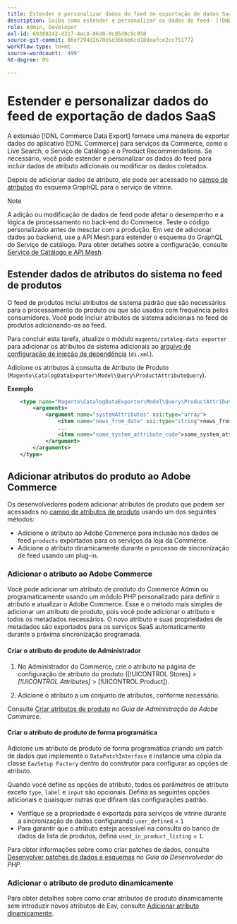 ```yaml
---
title: Estender e personalizar dados do feed de exportação de dados SaaS
description: Saiba como estender e personalizar os dados do feed  [!DNL SaaS Data Export] .
role: Admin, Developer
exl-id: 69300242-d317-4ec8-86d0-0cd5d0c9c958
source-git-commit: 06ef294d2670e5d36bbb6cd18deafce2cc751772
workflow-type: tm+mt
source-wordcount: '499'
ht-degree: 0%

---
```


# Estender e personalizar dados do feed de exportação de dados SaaS

A extensão [!DNL Commerce Data Export] fornece uma maneira de exportar dados do aplicativo [!DNL Commerce] para serviços da Commerce, como o Live Search, o Serviço de Catálogo e o Product Recommendations. Se necessário, você pode estender e personalizar os dados do feed para incluir dados de atributo adicionais ou modificar os dados coletados.

Depois de adicionar dados de atributo, ele pode ser acessado no [campo de atributos](https://developer.adobe.com/commerce/services/graphql/catalog-service/products/#productviewattribute-type) do esquema GraphQL para o serviço de vitrine.

>[!NOTE]
>
>A adição ou modificação de dados de feed pode afetar o desempenho e a lógica de processamento no back-end do Commerce. Teste o código personalizado antes de mesclar com a produção. Em vez de adicionar dados ao backend, use a API Mesh para estender o esquema do GraphQL do Serviço de catálogo. Para obter detalhes sobre a configuração, consulte [Serviço de Catálogo e API Mesh](../catalog-service/mesh.md).

## Estender dados de atributos do sistema no feed de produtos

O feed de produtos inclui atributos de sistema padrão que são necessários para o processamento do produto ou que são usados com frequência pelos consumidores. Você pode incluir atributos de sistema adicionais no feed de produtos adicionando-os ao feed.

Para concluir esta tarefa, atualize o módulo `magento/catalog-data-exporter` para adicionar os atributos de sistema adicionais ao [arquivo de configuração de injeção de dependência](https://developer.adobe.com/commerce/php/development/build/dependency-injection-file/) (`di.xml`).

Adicione os atributos à consulta de Atributo de Produto (`Magento\CatalogDataExporter\Model\Query\ProductAttributeQuery`).

**Exemplo**

```xml
    <type name="Magento\CatalogDataExporter\Model\Query\ProductAttributeQuery">
        <arguments>
            <argument name="systemAttributes" xsi:type="array">
                <item name="news_from_date" xsi:type="string">news_from_date</item>
                ...
                <item name="some_system_attribute_code">some_system_attribute_code</item>
            </argument>
        </arguments>
    </type>
```

## Adicionar atributos do produto ao Adobe Commerce

Os desenvolvedores podem adicionar atributos de produto que podem ser acessados no [campo de atributos de produto](https://developer.adobe.com/commerce/services/graphql/catalog-service/products/#output-fields) usando um dos seguintes métodos:

- Adicione o atributo ao Adobe Commerce para inclusão nos dados de feed `products` exportados para os serviços da loja da Commerce.
- Adicione o atributo dinamicamente durante o processo de sincronização de feed usando um plug-in.

### Adicionar o atributo ao Adobe Commerce

Você pode adicionar um atributo de produto do Commerce Admin ou programaticamente usando um módulo PHP personalizado para definir o atributo e atualizar o Adobe Commerce. Esse é o método mais simples de adicionar um atributo de produto, pois você pode adicionar o atributo e todos os metadados necessários. O novo atributo e suas propriedades de metadados são exportados para os serviços SaaS automaticamente durante a próxima sincronização programada.

#### Criar o atributo de produto do Administrador

1. No Administrador do Commerce, crie o atributo na página de configuração de atributo do produto ([!UICONTROL Stores] > *[!UICONTROL Attributes]* > [!UICONTROL Product]).

1. Adicione o atributo a um conjunto de atributos, conforme necessário.

Consulte [Criar atributos de produto](https://experienceleague.adobe.com/en/docs/commerce-admin/catalog/product-attributes/create/attribute-product-create) no *Guia de Administração do Adobe Commerce*.

#### Criar o atributo de produto de forma programática

Adicione um atributo de produto de forma programática criando um patch de dados que implemente o `DataPatchInterface` e instancie uma cópia da classe `EavSetup Factory` dentro do construtor para configurar as opções de atributo.

Quando você define as opções de atributo, todos os parâmetros de atributo exceto `type`, `label` e `input` são opcionais. Defina as seguintes opções adicionais e quaisquer outras que difiram das configurações padrão.

- Verifique se a propriedade é exportada para serviços de vitrine durante a sincronização de dados configurando `user_defined` = `1`
- Para garantir que o atributo esteja acessível na consulta do banco de dados da lista de produtos, defina `used_in_product_listing` = `1`.

Para obter informações sobre como criar patches de dados, consulte [Desenvolver patches de dados e esquemas](https://developer.adobe.com/commerce/php/development/components/declarative-schema/patches/) no *Guia do Desenvolvedor do PHP*.

### Adicionar o atributo de produto dinamicamente

Para obter detalhes sobre como criar atributos de produto dinamicamente sem introduzir novos atributos de Eav, consulte [Adicionar atributo dinamicamente](add-attribute-dynamically.md).
